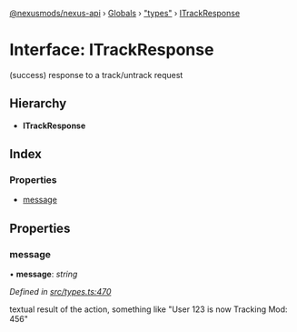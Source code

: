 [@nexusmods/nexus-api](../README.md) › [Globals](../globals.md) › ["types"](../modules/_types_.md) › [ITrackResponse](_types_.itrackresponse.md)

# Interface: ITrackResponse

(success) response to a track/untrack request

## Hierarchy

* **ITrackResponse**

## Index

### Properties

* [message](_types_.itrackresponse.md#message)

## Properties

###  message

• **message**: *string*

*Defined in [src/types.ts:470](https://github.com/Nexus-Mods/node-nexus-api/blob/5dbdef6/src/types.ts#L470)*

textual result of the action, something like "User 123 is now Tracking Mod: 456"
